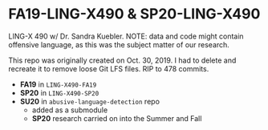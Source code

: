 # FA19-LING-X490 & SP20-LING-X490
LING-X 490 w/ Dr. Sandra Kuebler. NOTE: data and code might contain offensive language, as this was the subject matter of our research.

This repo was originally created on Oct. 30, 2019. I had to delete and recreate it to remove loose Git LFS files. RIP to 478 commits.

- **FA19** in `LING-X490-FA19`
- **SP20** in `LING-X490-SP20`
- **SU20** in `abusive-language-detection` repo
  - added as a submodule
  - **SP20** research carried on into the Summer and Fall